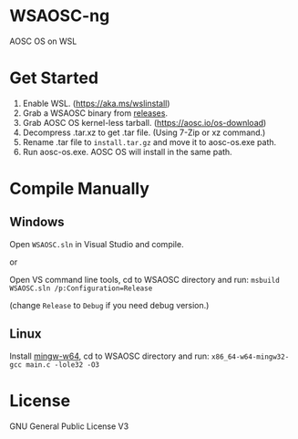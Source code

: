 # WSAOSC-ng
AOSC OS on WSL

# Get Started
1. Enable WSL. (https://aka.ms/wslinstall)
2. Grab a WSAOSC binary from [releases](https://github.com/AOSC-Dev/WSAOSC/releases).
3. Grab AOSC OS kernel-less tarball. (https://aosc.io/os-download)
4. Decompress .tar.xz to get .tar file. (Using 7-Zip or xz command.)
5. Rename .tar file to `install.tar.gz` and move it to aosc-os.exe path.
6. Run aosc-os.exe. AOSC OS will install in the same path.

# Compile Manually
## Windows
Open `WSAOSC.sln` in Visual Studio and compile.

or

Open VS command line tools, cd to WSAOSC directory and run: `msbuild WSAOSC.sln /p:Configuration=Release`

(change `Release` to `Debug` if you need debug version.)

## Linux
Install [mingw-w64](http://mingw-w64.org), cd to WSAOSC directory and run: `x86_64-w64-mingw32-gcc main.c -lole32 -O3`

# License
GNU General Public License V3

